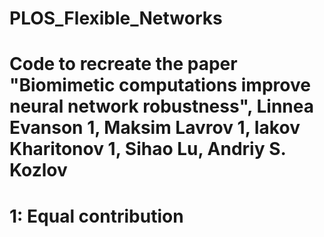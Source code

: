 # PLOS_Flexible_Networks

# Code to recreate the paper "Biomimetic computations improve neural network robustness", Linnea Evanson 1, Maksim Lavrov 1, Iakov Kharitonov 1, Sihao Lu, Andriy S. Kozlov
# 1: Equal contribution

